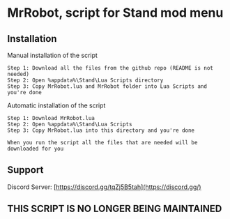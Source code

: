 
# MrRobot, script for Stand mod menu
## Installation

Manual installation of the script

```
Step 1: Download all the files from the github repo (README is not needed)
Step 2: Open %appdata%\Stand\Lua Scripts directory
Step 3: Copy MrRobot.lua and MrRobot folder into Lua Scripts and you're done
```

Automatic installation of the script

```
Step 1: Download MrRobot.lua
Step 2: Open %appdata%\Stand\Lua Scripts
Step 3: Copy MrRobot.lua into this directory and you're done

When you run the script all the files that are needed will be downloaded for you
```
    
## Support

Discord Server: [https://discord.gg/tqZj5B5tah](https://discord.gg/)

## THIS SCRIPT IS NO LONGER BEING MAINTAINED
